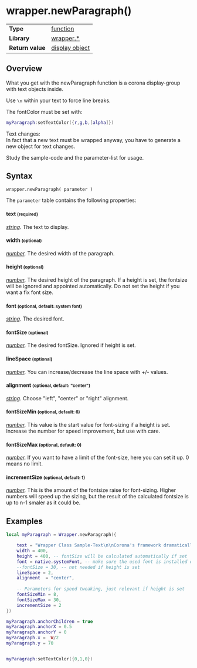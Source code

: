 # wrapper.newParagraph()

|||
|:--|:--|
| __Type__             | [function](http://docs.coronalabs.com/api/type/Function.html)
| __Library__          | [wrapper.*](Readme.markdown)
| __Return value__     | [display object](https://docs.coronalabs.com/api/type/DisplayObject/index.html)



## Overview

What you get with the newParagraph function is a corona display-group with text objects inside.

Use `\n` within your text to force line breaks.

The fontColor must be set with:
``````lua
myParagraph:setTextColor({r,g,b,[alpha]})
``````
Text changes:<br>
In fact that a new text must be wrapped anyway, you have to generate a new object for text changes.

Study the sample-code and the parameter-list for usage.


## Syntax

	wrapper.newParagraph( parameter )


The `parameter` table contains the following properties:

#### text <small>(required)</small>
_[string](https://docs.coronalabs.com/api/library/string/find.html)._ The text to display.

#### width <small>(optional)</small>
_[number](https://docs.coronalabs.com/api/type/Number.html)._ The desired width of the paragraph. 

#### height <small>(optional)</small>
_[number](https://docs.coronalabs.com/api/type/Number.html)._ The desired height of the paragraph. If a height is set, the fontsize will be ignored and appointed automatically. Do not set the height if you want a fix font size.

#### font <small>(optional, default: system font)</small>
_[string](https://docs.coronalabs.com/api/library/string/find.html)._ The desired font.

#### fontSize <small>(optional)</small>
_[number](https://docs.coronalabs.com/api/type/Number.html)._ The desired fontSize. Ignored if height is set. 

#### lineSpace <small>(optional)</small>
_[number](https://docs.coronalabs.com/api/type/Number.html)._ You can increase/decrease the line space with +/- values.

#### alignment <small>(optional, default: "center")</small>
_[string](https://docs.coronalabs.com/api/library/string/find.html)._ Choose "left", "center" or "right" alignment.

#### fontSizeMin <small>(optional, default: 6)</small>
_[number](https://docs.coronalabs.com/api/type/Number.html)._ This value is the start value for font-sizing if a height is set. Increase the number for speed improvement, but use with care.

#### fontSizeMax <small>(optional, default: 0)</small>
_[number](https://docs.coronalabs.com/api/type/Number.html)._ If you want to have a limit of the font-size, here you can set it up. 0 means no limit.

#### incrementSize <small>(optional, default: 1)</small>
_[number](https://docs.coronalabs.com/api/type/Number.html)._ This is the amount of the fontsize raise for font-sizing. Higher numbers will speed up the sizing, but the result of the calculated fontsize is up to n-1 smaler as it could be.



## Examples

``````lua
local myParagraph = Wrapper.newParagraph({

	text = "Wrapper Class Sample-Text\n\nCorona's framework dramatically increase productivity. \n\nTasks like animating objects in OpenGL or creating user-interface widgets take only one line of code, and changes are instantly viewable in the Corona Simulator.",
	width = 400,
	height = 400, -- fontSize will be calculated automatically if set 
	font = native.systemFont, -- make sure the used font is installed on your system
	--fontSize = 30, -- not needed if height is set 	
	lineSpace = 2,
	alignment  = "center",
	
	-- Parameters for speed tweaking, just relevant if height is set
	fontSizeMin = 8,
	fontSizeMax = 30,
	incrementSize = 2
})

myParagraph.anchorChildren = true
myParagraph.anchorX = 0.5
myParagraph.anchorY = 0
myParagraph.x = _W/2
myParagraph.y = 70


myParagraph:setTextColor({0,1,0})


``````
